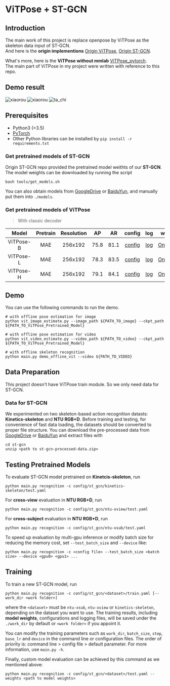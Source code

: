 # ViTPose + ST-GCN
## Introduction
The main work of this project is replace openpose by ViTPose as the skeleton data input of ST-GCN.  
And here is the **origin implementions**
[Origin ViTPose](https://github.com/ViTAE-Transformer/ViTPose), [Origin ST-GCN](https://github.com/yysijie/st-gcn).  

What's more, here is the **ViTPose without mmlab** [ViTPose_pytorch](https://github.com/jaehyunnn/ViTPose_pytorch).  
The main part of ViTPose in my project were written with reference to this repo.

## Demo result
![xiaorou](resource/info/xiaorou.gif) ![xiaorou](resource/info/xiaorou.gif) ![ta_chi](resource/info/ta_chi.gif)

## Prerequisites
- Python3 (>3.5)
- [PyTorch](http://pytorch.org/)
- Other Python libraries can be installed by `pip install -r requirements.txt`
<!-- - FFmpeg (Optional: for demo only), which can be installed by `sudo apt-get install ffmpeg` -->

### Get pretrained models of ST-GCN
Origin ST-GCN repo provided the pretrained model weithts of our **ST-GCN**. The model weights can be downloaded by running the script
```
bash tools/get_models.sh
```
<!-- The downloaded models will be stored under ```./models```. -->
You can also obtain models from [GoogleDrive](https://drive.google.com/drive/folders/1IYKoSrjeI3yYJ9bO0_z_eDo92i7ob_aF) or [BaiduYun](https://pan.baidu.com/s/1jYY5RG4C7hqkKWsUJ0Rzhw?pwd=1266), and manually put them into ```./models```.

### Get pretrained models of ViTPose
> With classic decoder

| Model | Pretrain | Resolution | AP | AR | config | log | weight |
| :----: | :----: | :----: | :----: | :----: | :----: | :----: | :----: |
| ViTPose-B | MAE | 256x192 | 75.8 | 81.1 | [config](configs/body/2d_kpt_sview_rgb_img/topdown_heatmap/coco/ViTPose_base_coco_256x192.py) | [log](logs/vitpose-b.log.json) | [Onedrive](https://1drv.ms/u/s!AimBgYV7JjTlgSMjp1_NrV3VRSmK?e=Q1uZKs) |
| ViTPose-L | MAE | 256x192 | 78.3 | 83.5 | [config](configs/body/2d_kpt_sview_rgb_img/topdown_heatmap/coco/ViTPose_large_coco_256x192.py) | [log](logs/vitpose-l.log.json) | [Onedrive](https://1drv.ms/u/s!AimBgYV7JjTlgSd9k_kuktPtiP4F?e=K7DGYT) |
| ViTPose-H | MAE | 256x192 | 79.1 | 84.1 | [config](configs/body/2d_kpt_sview_rgb_img/topdown_heatmap/coco/ViTPose_huge_coco_256x192.py) | [log](logs/vitpose-h.log.json) | [Onedrive](https://1drv.ms/u/s!AimBgYV7JjTlgShLMI-kkmvNfF_h?e=dEhGHe) |

## Demo

<!-- To visualize how ST-GCN exploit local correlation and local pattern, we compute the feature vector magnitude of each node in the final spatial temporal graph, and overlay them on the original video. **Openpose** should be ready for extracting human skeletons from videos. The skeleton based action recognition results is also shwon thereon. -->

You can use the following commands to run the demo.

```shell
# with offline pose estimation for image
python vit_image_estimate.py --image_path ${PATH_TO_image} --ckpt_path ${PATH_TO_ViTPose_Pretrained_Model}

# with offline pose estimation for video
python vit_video_estimate.py --video_path ${PATH_TO_video} --ckpt_path ${PATH_TO_ViTPose_Pretrained_Model}

# with offline skeleton recognition
python main.py demo_offline_vit --video ${PATH_TO_VIDEO}
```

## Data Preparation
This project doesn't have ViTPose train module. So we only need data for ST-GCN.
### Data for ST-GCN
We experimented on two skeleton-based action recognition datasts: **Kinetics-skeleton** and **NTU RGB+D**.
Before training and testing, for convenience of fast data loading,
the datasets should be converted to proper file structure. 
You can download the pre-processed data from 
[GoogleDrive](https://drive.google.com/open?id=103NOL9YYZSW1hLoWmYnv5Fs8mK-Ij7qb) or [BaiduYun](https://pan.baidu.com/s/1z3CBsGlBiIkZxvG9YvpySw?pwd=1266)
and extract files with
``` 
cd st-gcn
unzip <path to st-gcn-processed-data.zip>
```
## Testing Pretrained Models

<!-- ### Evaluation
Once datasets ready, we can start the evaluation. -->

To evaluate ST-GCN model pretrained on **Kinetcis-skeleton**, run
```
python main.py recognition -c config/st_gcn/kinetics-skeleton/test.yaml
```
For **cross-view** evaluation in **NTU RGB+D**, run
```
python main.py recognition -c config/st_gcn/ntu-xview/test.yaml
```
For **cross-subject** evaluation in **NTU RGB+D**, run
```
python main.py recognition -c config/st_gcn/ntu-xsub/test.yaml
``` 

<!-- Similary, the configuration file for testing baseline models can be found under the ```./config/baseline```. -->

To speed up evaluation by multi-gpu inference or modify batch size for reducing the memory cost, set ```--test_batch_size``` and ```--device``` like:
```
python main.py recognition -c <config file> --test_batch_size <batch size> --device <gpu0> <gpu1> ...
```
## Training
To train a new ST-GCN model, run

```
python main.py recognition -c config/st_gcn/<dataset>/train.yaml [--work_dir <work folder>]
```
where the ```<dataset>``` must be ```ntu-xsub```, ```ntu-xview``` or ```kinetics-skeleton```, depending on the dataset you want to use.
The training results, including **model weights**, configurations and logging files, will be saved under the ```./work_dir``` by default or ```<work folder>``` if you appoint it.

You can modify the training parameters such as ```work_dir```, ```batch_size```, ```step```, ```base_lr``` and ```device``` in the command line or configuration files. The order of priority is:  command line > config file > default parameter. For more information, use ```main.py -h```.

Finally, custom model evaluation can be achieved by this command as we mentioned above:
```
python main.py recognition -c config/st_gcn/<dataset>/test.yaml --weights <path to model weights>
```
